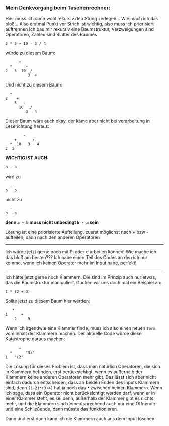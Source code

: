 ### Mein Denkvorgang beim Taschenrechner:

Hier muss ich dann wohl rekursiv den String zerlegen...
Wie mach ich das bloß...
Also erstmal Punkt vor Strich ist wichtig, also muss ich priorisiert auftrennen
Ich bau mir rekursiv eine Baumstruktur, Verzweigungen sind Operatoren, Zahlen sind Blätter des Baumes

```
2 * 5 + 10 - 3 / 4   
```

würde zu diesem Baum:

          +
      *      -
    2   5  10  /
              3  4


Und nicht zu diesem Baum:

	  *
	2    +
	    5   -
	      10   /
	         3   4


Dieser Baum wäre auch okay, der käme aber nicht bei verarbeitung in Leserichtung heraus:

	        -
	    +       /
	  *  10   3   4
	2  5

**WICHTIG IST AUCH:**

	a - b

wird zu 

	  -
	a   b

nicht zu

	  -
	b   a

**denn `a - b` muss nicht unbedingt `b - a` sein**

Lösung ist eine priorisierte Aufteilung, zuerst möglichst nach + bzw - aufteilen, dann nach den anderen Operatoren

---

Ich würde jetzt gerne noch mit Pi oder e arbeiten können! Wie mache ich das bloß am besten???
Ich habe einen Teil des Codes an den ich nur komme, wenn ich keinen Operator mehr im Input habe, perfekt!

---

Ich hätte jetzt gerne noch Klammern. Die sind im Prinzip auch nur etwas, das die Baumstruktur manipuliert. Gucken wir uns doch mal ein Beispiel an:

```
1 * (2 + 3)
```

Sollte jetzt zu diesem Baum hier werden:

```
   *
1      +
    2     3
```

Wenn ich irgendwie eine Klammer finde, muss ich also einen neuen `Term` vom Inhalt der Klammern machen.
Der aktuelle Code würde diese Katastrophe daraus machen:

```
      +
  *      "3)"
1   "(2"
```

Die Lösung für dieses Problem ist, dass man natürlich Operatoren, die sich in Klammern befinden, erst berücksichtigt, wenn es außerhalb der Klammern keine anderen Operatoren mehr gibt. Das lässt sich aber nicht einfach dadurch entscheiden, dass an beiden Enden des Inputs Klammern sind, denn `(1-2)*(3+4)` hat ja noch das `*`  zwischen beiden Klammern. Wenn ich sage, dass ein Operator nicht berücksichtigt werden darf, wenn er in einer Klammer steht, es sei denn, außerhalb der Klammer gibt es nichts mehr, und die Klammern sind dementsprechend auch nur eine Öffnende und eine Schließende, dann müsste das funktionieren.

Dann und erst dann kann ich die Klammern auch aus dem Input löschen.
